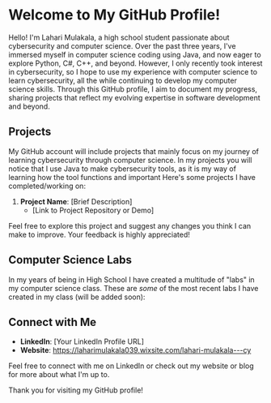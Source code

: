 # Welcome to My GitHub Profile!

Hello! I'm Lahari Mulakala, a high school student passionate about cybersecurity and computer science.
Over the past three years, I've immersed myself in computer science coding using Java, and now eager to explore Python, C#, C++, and beyond. 
However, I only recently took interest in cybersecurity, so I hope to use my experience with computer science to learn cybersecurity, all the while continuing to develop my computer science skills.
Through this GitHub profile, I aim to document my progress, sharing projects that reflect my evolving expertise in software development and beyond. 

## Projects

My GitHub account will include projects that mainly focus on my journey of learning cybersecurity through computer science. 
In my projects you will notice that I use Java to make cybersecurity tools, as it is my way of learning how the tool functions and important 
Here's some projects I have completed/working on:

1. **Project Name**: [Brief Description]
   - [Link to Project Repository or Demo]

Feel free to explore this project and suggest any changes you think I can make to improve. Your feedback is highly appreciated!

## Computer Science Labs

In my years of being in High School I have created a multitude of "labs" in my computer science class.
These are _some_ of the most recent labs I have created in my class (will be added soon):

## Connect with Me

- **LinkedIn**: [Your LinkedIn Profile URL]
- **Website**: https://laharimulakala039.wixsite.com/lahari-mulakala---cy

Feel free to connect with me on LinkedIn or check out my website or blog for more about what I'm up to.

Thank you for visiting my GitHub profile!
